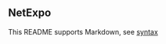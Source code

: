 ## NetExpo

This README supports Markdown, see [syntax](https://help.github.com/articles/markdown-basics/)


